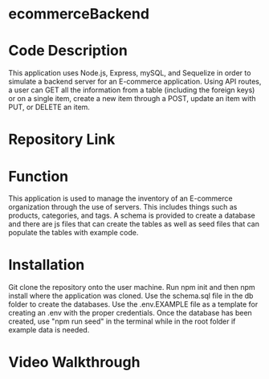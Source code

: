 # ecommerceBackend

# Code Description
This application uses Node.js, Express, mySQL, and Sequelize in order to simulate a backend server for an E-commerce application. Using API routes, a user can GET all the information from a table (including the foreign keys) or on a single item, create a new item through a POST, update an item with PUT, or DELETE an item.

# Repository Link


# Function
This application is used to manage the inventory of an E-commerce organization through the use of servers. This includes things such as products, categories, and tags. A schema is provided to create a database and there are js files that can create the tables as well as seed files that can populate the tables with example code.

# Installation
Git clone the repository onto the user machine.
Run npm init and then npm install where the application was cloned.
Use the schema.sql file in the db folder to create the databases.
Use the .env.EXAMPLE file as a template for creating an .env with the proper credentials.
Once the database has been created, use "npm run seed" in the terminal while in the root folder if example data is needed.

# Video Walkthrough